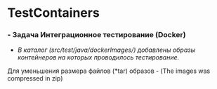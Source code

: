 # TestContainers

### - Задача Интеграционное тестирование (Docker)


* _В каталог (src/test/java/dockerImages/) добавлены образы
контейнеров на которых проводилось тестирование._

Для уменьшения размера файлов (*tar) образов - (The images was compressed in zip) 



